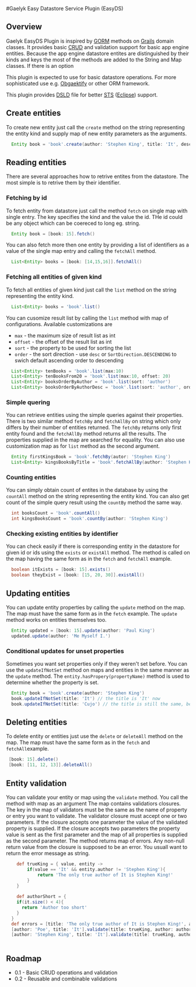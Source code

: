 #Gaelyk Easy Datastore Service Plugin (EasyDS)

## Overview
 Gaelyk EasyDS Plugin is inspired by [GORM](http://grails.org/doc/latest/guide/5.%20Object%20Relational%20Mapping%20\(GORM\).html)
 methods on [Grails](http://grails.org) domain classes. It provides basic [CRUD](http://en.wikipedia.org/wiki/Create,_read,_update_and_delete)
 and validation support for basic app engine entities. Because the app engine datastore
 entites are distinguished by their kinds and keys the most of the methods are added to the String and Map classes.
 If there is an option 
 
 This plugin is expected to use for basic datastore operations. For more sophisticated use e.g.
 [Obgaektify](http://obgaektify.appspot.com/) or other ORM framework.
 
 This plugin provides [DSLD](http://en.appsatori.eu/2011/05/writing-groovy-dsl-descriptors-dsld-for.html) 
 file for better [STS](http://www.springsource.com/developer/sts) ([Eclipse](http://www.eclipse.org )) support.
 
## Create entities
 To create new entity just call the `create` method on the string representing the entity kind and supply
 map of new entity parameters as the arguments.
 
```groovy
  Entity book = 'book'.create(author: 'Stephen King', title: 'It', description: 'Oh, my! This is scary!')
```
## Reading entities
 There are several approaches how to retrive entites from the datastore. The most simple is to retrive
 them by their identifier.
### Fetching by id
 To fetch entity from datastore just call the method `fetch` on single map with single entry.
 The key specifies the kind and the value the id. THe id could be any object which can be coereced to long eg. string.
 
```groovy
  Entity book = [book: 15].fetch()
```
 You can also fetch more then one entity by providing a list of identifiers as a value of the single map entry
 and calling the `fetchAll` method.

```groovy
  List<Entity> books = [book: [14,15,16]].fetchAll()
```

### Fetching all entities of given kind
 To fetch all entities of given kind just call the `list` method on the string representing the entity kind.
 
```groovy
  List<Entity> books = 'book'.list()
```

You can cusomize result list by calling the `list` method with map of configurations. Available customizations
are

 * `max` - the maximum size of result list as int
 * `offset` - the offset of the result list as int
 * `sort` - the property to be used for sorting the list
 * `order` - the sort direction - use `desc` or `SortDirection.DESCENDING` to swich default ascending order to descending

```groovy
  List<Entity> tenBooks = 'book'.list(max:10)
  List<Entity> tenBooksFrom20 = 'book'.list(max:10, offset: 20)
  List<Entity> booksOrderByAuthor = 'book'.list(sort: 'author')
  List<Entity> booksOrderByAuthorDesc = 'book'.list(sort: 'author', order: 'desc')
```

### Simple quering
You can retrieve entities using the simple queries against their properties. There is two similar method
`fetchBy` and `fetchAllBy` on string which only differs by their number of entities returned. The `fetchBy` returns
only first entity found and the `fetchAllBy` method returns all the results. The properties supplied in the
map are searched for equality. You can also use customization map as for `list` method as the second argument.

```groovy
  Entity firstKingsBook = 'book'.fetchBy(autor: 'Stephen King')
  List<Entity> kingsBooksByTitle = 'book'.fetchAllBy(author: 'Stephen King', [sort: 'title']) 
```

### Counting entities
You can simply obtain count of entites in the database by using the `countAll` method on the
string representing the entity kind. You can also get count of the simple query result using
the `countBy` method the same way.

```groovy
  int booksCount = 'book'.countAll()
  int kingsBooksCount = 'book'.countBy(author: 'Stephen King')
```

### Checking existing entities by identifier
You can check easily if there is corresponding entity in the datastore for given id or ids using the
`exists` or `existAll` method. The method is called on the map having the same form as in the `fetch` and `fetchAll`
example.

```groovy
  boolean itExists = [book: 15].exists()
  boolean theyExist = [book: [15, 20, 30]].existAll()
```
## Updating entities
You can update entity properties by calling the `update` method on the map. The map must have the same
form as in the `fetch` example. The `update` method works on entities themselves too.

```groovy
  Entity updated = [book: 15].update(author: 'Paul King')
  updated.update(author: 'Me Myself I.')
```

### Conditional updates for unset properties
Sometimes you want set properties only if they weren't set before. You can use the `updateIfNotSet` method
on maps and entities in the same manner as the `update` method. The `entity.hasPropery(propertyName)` method
is used to determine whether the property is set.

```groovy
  Entity book = 'book'.create(author: 'Stephen King')
  book.updateIfNotSet(title: 'It') // the title is 'It' now
  book.updateIfNotSet(title: 'Cujo') // the title is still the same, because it was already set
```

## Deleting entities
To delete entity or entities just use the `delete` or `deleteAll` method on the map. The map must have the same
form as in the `fetch` and `fetchAll`example. 

```groovy
 [book: 15].delete()
 [book: [11, 12, 13]].deleteAll()
```

## Entity validation
You can validate your entity or map using the `validate` method. You call the method with map as an argument
The map contains validatiors closures. The key in the map of validators must be the same as the name of property
or entry you want to validate. The validator closure must accept one or two parameters. If the closure
accepts one parameter the value of the validated property is supplied. If the closure accepts two parameters
the property value is sent as the first parameter and the map of all properties is supplied as the second parameter.
The method returns map of errors. Any non-null return value from the closure is supposed to be an error. 
You usuall want to return the error message as string.

```groovy
 	def trueKing = { value, entity ->
		if(value == 'It' && entity.author != 'Stephen King'){
			return 'The only true author of It is Stephen King!'
		}
	}
		
	def authorShort = {
    if(it.size() < 4){
      return 'Author too short'
    }
  }
  def errors = [title: 'The only true author of It is Stephen King!', author: 'Author too short']
  [author: 'Poe', title: 'It'].validate(title: trueKing, author: authorShort) == errors
  [author: 'Stephen King', title: 'It'].validate(title: trueKing, author: authorShort) == [:]
  
```


## Roadmap
 
 * 0.1 - Basic CRUD operations and validation
 * 0.2 - Reusable and combinable validations
